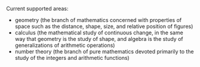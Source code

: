 Current supported areas:
- geometry (the branch of mathematics concerned with properties of space such as the distance, shape, size, and relative position of figures)
- calculus (the mathematical study of continuous change, in the same way that geometry is the study of shape, and algebra is the study of generalizations of arithmetic operations)
- number theory (the branch of pure mathematics devoted primarily to the study of the integers and arithmetic functions)
